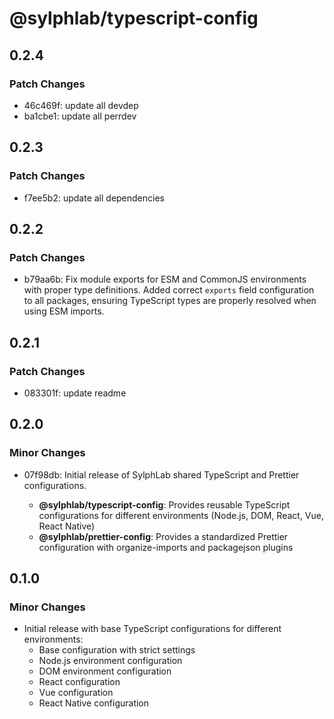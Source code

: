 # @sylphlab/typescript-config

## 0.2.4

### Patch Changes

- 46c469f: update all devdep
- ba1cbe1: update all perrdev

## 0.2.3

### Patch Changes

- f7ee5b2: update all dependencies

## 0.2.2

### Patch Changes

- b79aa6b: Fix module exports for ESM and CommonJS environments with proper type definitions. Added correct `exports` field configuration to all packages, ensuring TypeScript types are properly resolved when using ESM imports.

## 0.2.1

### Patch Changes

- 083301f: update readme

## 0.2.0

### Minor Changes

- 07f98db: Initial release of SylphLab shared TypeScript and Prettier configurations.

  - **@sylphlab/typescript-config**: Provides reusable TypeScript configurations for different environments (Node.js, DOM, React, Vue, React Native)
  - **@sylphlab/prettier-config**: Provides a standardized Prettier configuration with organize-imports and packagejson plugins

## 0.1.0

### Minor Changes

- Initial release with base TypeScript configurations for different environments:
  - Base configuration with strict settings
  - Node.js environment configuration
  - DOM environment configuration
  - React configuration
  - Vue configuration
  - React Native configuration
